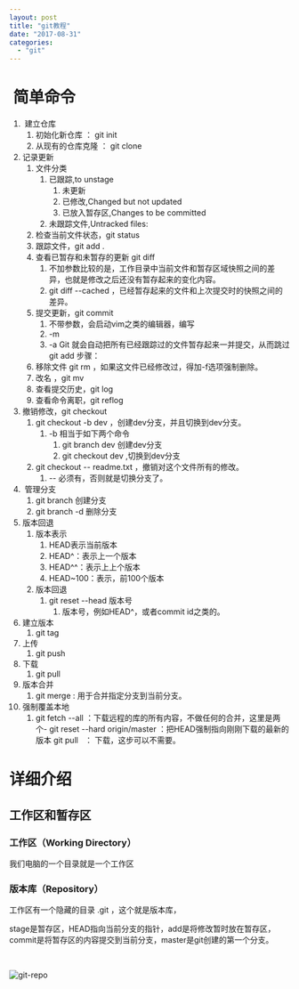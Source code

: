 ```yaml
---
layout: post
title: "git教程"
date: "2017-08-31"
categories: 
  - "git"
---
```


#  简单命令

1.  建立仓库
    1. 初始化新仓库 ： git init
    2. 从现有的仓库克隆 ： git clone
2. 记录更新
    1. 文件分类
        1. 已跟踪,to unstage
            1. 未更新
            2. 已修改,Changed but not updated
            3. 已放入暂存区,Changes to be committed
        2. 未跟踪文件,Untracked files:
    2. 检查当前文件状态，git status
    3. 跟踪文件，git add .
    4. 查看已暂存和未暂存的更新 git diff
        1. 不加参数比较的是，工作目录中当前文件和暂存区域快照之间的差异，也就是修改之后还没有暂存起来的变化内容。
        2. git diff --cached ，已经暂存起来的文件和上次提交时的快照之间的差异。
    5. 提交更新，git commit
        1. 不带参数，会启动vim之类的编辑器，编写
        2. \-m
        3. \-a Git 就会自动把所有已经跟踪过的文件暂存起来一并提交，从而跳过 git add 步骤：
    6. 移除文件 git rm ，如果这文件已经修改过，得加-f选项强制删除。
    7. 改名 ，git mv
    8. 查看提交历史，git log
    9. 查看命令离职，git reflog
3. 撤销修改，git checkout
    1. git checkout -b dev ，创建dev分支，并且切换到dev分支。
        1. \-b 相当于如下两个命令
            1. git branch dev 创建dev分支
            2. git checkout dev ,切换到dev分支
    2. git checkout -- readme.txt ，撤销对这个文件所有的修改。
        1. \-- 必须有，否则就是切换分支了。
4.  管理分支
    1. git branch 创建分支
    2. git branch -d 删除分支
5. 版本回退
    1. 版本表示
        1. HEAD表示当前版本
        2. HEAD^：表示上一个版本
        3. HEAD^^：表示上上个版本
        4. HEAD~100：表示，前100个版本
    2. 版本回退
        1. git reset --head 版本号
            1. 版本号，例如HEAD^，或者commit id之类的。
6. 建立版本
    1. git tag
7. 上传
    1. git push
8. 下载
    1. git pull
9. 版本合并
    1. git merge : 用于合并指定分支到当前分支。
10. 强制覆盖本地
    1. git fetch \--all ：下载远程的库的所有内容，不做任何的合并，这里是两个- git reset \--hard origin/master ：把HEAD强制指向刚刚下载的最新的版本 git pull   ： 下载，这步可以不需要。

# 详细介绍

## 工作区和暂存区

### 工作区（Working Directory）

我们电脑的一个目录就是一个工作区

### 版本库（Repository）

工作区有一个隐藏的目录 .git ，这个就是版本库，

stage是暂存区，HEAD指向当前分支的指针，add是将修改暂时放在暂存区，commit是将暂存区的内容提交到当前分支，master是git创建的第一个分支。

 

![git-repo](https://cdn.liaoxuefeng.com/cdn/files/attachments/001384907702917346729e9afbf4127b6dfbae9207af016000/0)

